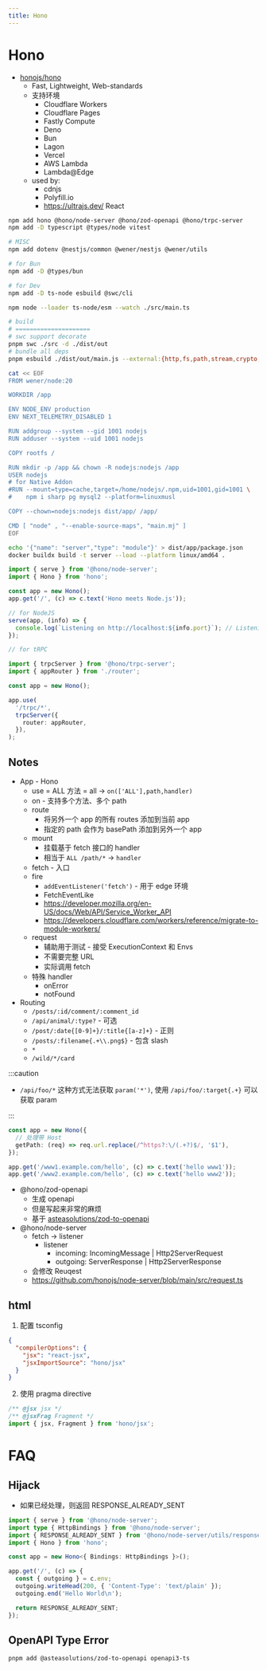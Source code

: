 ```yaml
---
title: Hono
---
```


# Hono

- [honojs/hono](https://github.com/honojs/hono)
  - Fast, Lightweight, Web-standards
  - 支持环境
    - Cloudflare Workers
    - Cloudflare Pages
    - Fastly Compute
    - Deno
    - Bun
    - Lagon
    - Vercel
    - AWS Lambda
    - Lambda@Edge
  - used by:
    - cdnjs
    - Polyfill.io
    - https://ultrajs.dev/ React

```bash
npm add hono @hono/node-server @hono/zod-openapi @hono/trpc-server
npm add -D typescript @types/node vitest

# MISC
npm add dotenv @nestjs/common @wener/nestjs @wener/utils

# for Bun
npm add -D @types/bun

# for Dev
npm add -D ts-node esbuild @swc/cli

npm node --loader ts-node/esm --watch ./src/main.ts

# build
# =====================
# swc support decorate
pnpm swc ./src -d ./dist/out
# bundle all deps
pnpm esbuild ./dist/out/main.js --external:{http,fs,path,stream,crypto,os,node:\*} --define:process.env.NODE_ENV=\"production\" --bundle --format=esm --outdir=dist/app --minify-syntax --charset=utf8 --target=es2022,node20 --sourcemap=external --legal-comments=external

cat << EOF
FROM wener/node:20

WORKDIR /app

ENV NODE_ENV production
ENV NEXT_TELEMETRY_DISABLED 1

RUN addgroup --system --gid 1001 nodejs
RUN adduser --system --uid 1001 nodejs

COPY rootfs /

RUN mkdir -p /app && chown -R nodejs:nodejs /app
USER nodejs
# for Native Addon
#RUN --mount=type=cache,target=/home/nodejs/.npm,uid=1001,gid=1001 \
#    npm i sharp pg mysql2 --platform=linuxmusl

COPY --chown=nodejs:nodejs dist/app/ /app/

CMD [ "node" , "--enable-source-maps", "main.mj" ]
EOF

echo '{"name": "server","type": "module"}' > dist/app/package.json
docker buildx build -t server --load --platform linux/amd64 .
```

```ts
import { serve } from '@hono/node-server';
import { Hono } from 'hono';

const app = new Hono();
app.get('/', (c) => c.text('Hono meets Node.js'));

// for NodeJS
serve(app, (info) => {
  console.log(`Listening on http://localhost:${info.port}`); // Listening on http://localhost:3000
});
```

```ts
// for tRPC

import { trpcServer } from '@hono/trpc-server';
import { appRouter } from './router';

const app = new Hono();

app.use(
  '/trpc/*',
  trpcServer({
    router: appRouter,
  }),
);
```

## Notes

- App - Hono
  - use = ALL 方法 = all -> `on(['ALL'],path,handler)`
  - on - 支持多个方法、多个 path
  - route
    - 将另外一个 app 的所有 routes 添加到当前 app
    - 指定的 path 会作为 basePath 添加到另外一个 app
  - mount
    - 挂载基于 fetch 接口的 handler
    - 相当于 `ALL /path/*` -> `handler`
  - fetch - 入口
  - fire
    - `addEventListener('fetch')` - 用于 edge 环境
    - FetchEventLike
    - https://developer.mozilla.org/en-US/docs/Web/API/Service_Worker_API
    - https://developers.cloudflare.com/workers/reference/migrate-to-module-workers/
  - request
    - 辅助用于测试 - 接受 ExecutionContext 和 Envs
    - 不需要完整 URL
    - 实际调用 fetch
  - 特殊 handler
    - onError
    - notFound
- Routing
  - `/posts/:id/comment/:comment_id`
  - `/api/animal/:type?` - 可选
  - `/post/:date{[0-9]+}/:title{[a-z]+}` - 正则
  - `/posts/:filename{.+\\.png$}` - 包含 slash
  - `*`
  - `/wild/*/card`

:::caution

- `/api/foo/*` 这种方式无法获取 `param('*')`, 使用 `/api/foo/:target{.+}` 可以获取 param

:::

```ts
const app = new Hono({
  // 处理带 Host
  getPath: (req) => req.url.replace(/^https?:\/(.+?)$/, '$1'),
});

app.get('/www1.example.com/hello', (c) => c.text('hello www1'));
app.get('/www2.example.com/hello', (c) => c.text('hello www2'));
```

- @hono/zod-openapi
  - 生成 openapi
  - 但是写起来非常的麻烦
  - 基于 [asteasolutions/zod-to-openapi](https://github.com/asteasolutions/zod-to-openapi)
- @hono/node-server
  - fetch -> listener
    - listener
      - incoming: IncomingMessage | Http2ServerRequest
      - outgoing: ServerResponse | Http2ServerResponse
  - 会修改 Reuqest
  - https://github.com/honojs/node-server/blob/main/src/request.ts

## html

1. 配置 tsconfig

```json
{
  "compilerOptions": {
    "jsx": "react-jsx",
    "jsxImportSource": "hono/jsx"
  }
}
```

2. 使用 pragma directive

```ts
/** @jsx jsx */
/** @jsxFrag Fragment */
import { jsx, Fragment } from 'hono/jsx';
```

# FAQ

## Hijack

- 如果已经处理，则返回 RESPONSE_ALREADY_SENT

```ts
import { serve } from '@hono/node-server';
import type { HttpBindings } from '@hono/node-server';
import { RESPONSE_ALREADY_SENT } from '@hono/node-server/utils/response';
import { Hono } from 'hono';

const app = new Hono<{ Bindings: HttpBindings }>();

app.get('/', (c) => {
  const { outgoing } = c.env;
  outgoing.writeHead(200, { 'Content-Type': 'text/plain' });
  outgoing.end('Hello World\n');

  return RESPONSE_ALREADY_SENT;
});
```

## OpenAPI Type Error

```bash
pnpm add @asteasolutions/zod-to-openapi openapi3-ts
```
